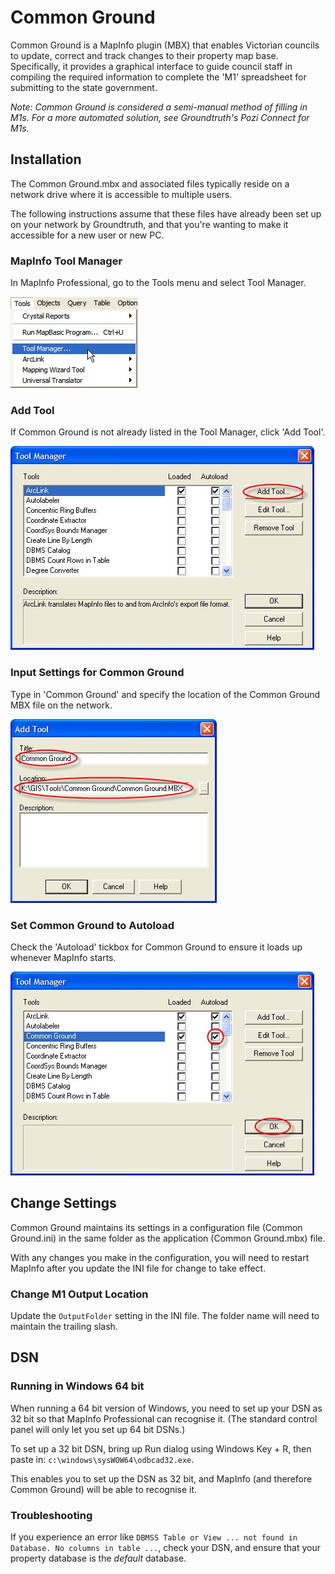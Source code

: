 # Common Ground

Common Ground is a MapInfo plugin (MBX) that enables Victorian councils to update, correct and track changes to their property map base. Specifically, it provides a graphical interface to guide council staff in compiling the required information to complete the 'M1' spreadsheet for submitting to the state government.

*Note: Common Ground is considered a semi-manual method of filling in M1s. For a more automated solution, see Groundtruth's Pozi Connect for M1s.*

## Installation

The Common Ground.mbx and associated files typically reside on a network drive where it is accessible to multiple users.

The following instructions assume that these files have already been set up on your network by Groundtruth, and that you're wanting to make it accessible for a new user or new PC.

### MapInfo Tool Manager

In MapInfo Professional, go to the Tools menu and select Tool Manager.

![MapInfo Pro Tool Menu](images/mipro_tools_menu.jpg)

### Add Tool

If Common Ground is not already listed in the Tool Manager, click
'Add Tool'.

![MapInfo Pro Tool Manager](images/mipro_tool_manager.jpg)

### Input Settings for Common Ground

Type in 'Common Ground' and specify the location of the Common
Ground MBX file on the network.

![MapInfo Pro Tool Tool Manager Add Tool](images/mipro_tool_manager_add_tool.jpg)

### Set Common Ground to Autoload

Check the 'Autoload' tickbox for Common Ground to ensure it loads up whenever MapInfo starts.

![MapInfo Pro Tool Manager Autoload](images/mipro_tool_manager_autoload.jpg)

## Change Settings

Common Ground maintains its settings in a configuration file (Common Ground.ini) in the same folder as the application (Common Ground.mbx) file.

With any changes you make in the configuration, you will need to restart MapInfo after you update the INI file for change to take effect.

### Change M1 Output Location

Update the `OutputFolder` setting in the INI file. The folder name will need to maintain the trailing slash.

## DSN

### Running in Windows 64 bit

When running a 64 bit version of Windows, you need to set up your DSN as 32 bit so that MapInfo Professional can recognise it. (The standard control panel will only let you set up 64 bit DSNs.)

To set up a 32 bit DSN, bring up Run dialog using Windows Key + R, then paste in: `c:\windows\sysWOW64\odbcad32.exe`.

This enables you to set up the DSN as 32 bit, and MapInfo (and therefore Common Ground) will be able to recognise it.

### Troubleshooting

If you experience an error like `DBMSS Table or View ... not found in Database. No columns in table ...`, check your DSN, and ensure that your property database is the *default* database.
